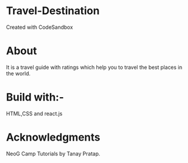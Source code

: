 # Travel-Destination
Created with CodeSandbox
# About
It is a travel guide with ratings which help you to travel the best places in the world.
# Build with:-
HTML,CSS and react.js
# Acknowledgments
NeoG Camp Tutorials by Tanay Pratap.
